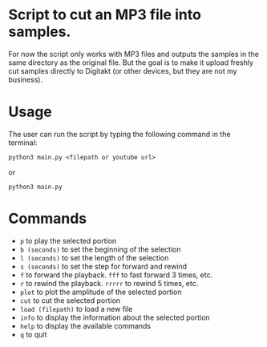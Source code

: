 # Script to cut an MP3  file into samples.

For now the script only works with MP3 files and outputs the samples in the same directory as the original file.
But the goal is to make it upload freshly cut samples directly to Digitakt (or other devices, but they are not my business).

# Usage
The user can run the script by typing the following command in the terminal:
```
python3 main.py <filepath or youtube url>
```

or 

```
python3 main.py
```

# Commands
* `p` to play the selected portion
* `b (seconds)` to set the beginning of the selection
* `l (seconds)` to set the length of the selection
* `s (seconds)` to set the step for forward and rewind
* `f` to forward the playback. `fff` to fast forward 3 times, etc.
* `r` to rewind the playback. `rrrrr` to rewind 5 times, etc.
* `plot` to plot the amplitude of the selected portion
* `cut` to cut the selected portion
* `load (filepath)` to load a new file
* `info` to display the information about the selected portion
* `help` to display the available commands
* `q` to quit
